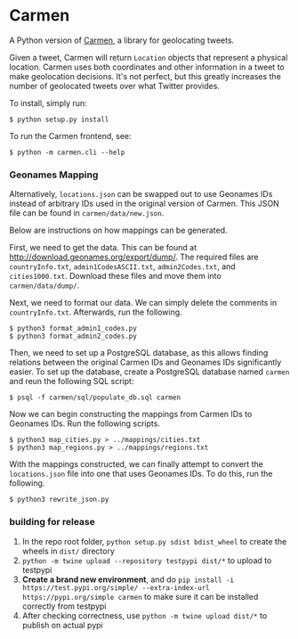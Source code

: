 # Carmen

A Python version of [Carmen](https://github.com/mdredze/carmen),
a library for geolocating tweets.

Given a tweet, Carmen will return `Location` objects that represent a
physical location.
Carmen uses both coordinates and other information in a tweet to make
geolocation decisions.
It's not perfect, but this greatly increases the number of geolocated
tweets over what Twitter provides.

To install, simply run:

    $ python setup.py install

To run the Carmen frontend, see:

    $ python -m carmen.cli --help

### Geonames Mapping

Alternatively, `locations.json` can be swapped out to use Geonames IDs
instead of arbitrary IDs used in the original version of Carmen. This
JSON file can be found in `carmen/data/new.json`.

Below are instructions on how mappings can be generated.

First, we need to get the data. This can be found at 
http://download.geonames.org/export/dump/. The required files are 
`countryInfo.txt`, `admin1CodesASCII.txt`, `admin2Codes.txt`, and
`cities1000.txt`. Download these files and move them into
`carmen/data/dump/`.

Next, we need to format our data. We can simply delete the comments in
`countryInfo.txt`. Afterwards, run the following.

    $ python3 format_admin1_codes.py
    $ python3 format_admin2_codes.py

Then, we need to set up a PostgreSQL database, as this allows finding
relations between the original Carmen IDs and Geonames IDs significantly
easier. To set up the database, create a PostgreSQL database named `carmen` 
and reun the following SQL script:

    $ psql -f carmen/sql/populate_db.sql carmen
    
Now we can begin constructing the mappings from Carmen IDs to
Geonames IDs. Run the following scripts.

    $ python3 map_cities.py > ../mappings/cities.txt
    $ python3 map_regions.py > ../mappings/regions.txt
    
With the mappings constructed, we can finally attempt to convert the
`locations.json` file into one that uses Geonames IDs. To do this, run
the following.

    $ python3 rewrite_json.py

### building for release

1. In the repo root folder, `python setup.py sdist bdist_wheel` to create the wheels in `dist/` directory
2. `python -m twine upload --repository testpypi dist/*` to upload to testpypi
3. **Create a brand new environment**, and do `pip install -i https://test.pypi.org/simple/ --extra-index-url https://pypi.org/simple carmen` to make sure it can be installed correctly from testpypi
4. After checking correctness, use `python -m twine upload dist/*` to publish on actual pypi
